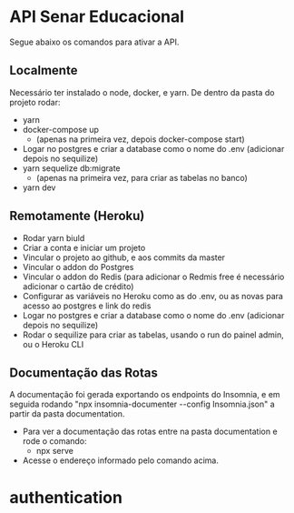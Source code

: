 #  API Senar Educacional

Segue abaixo os comandos para ativar a API.


## Localmente

Necessário ter instalado o node, docker, e yarn.
De dentro da pasta do projeto rodar:

 - yarn
 - docker-compose up
	 - (apenas na primeira vez, depois docker-compose start)
 - Logar no postgres e criar a database como o nome do .env (adicionar depois no sequilize)
 - yarn sequelize db:migrate
	 - (apenas na primeira vez, para criar as tabelas no banco)
 - yarn dev

## Remotamente (Heroku)

- Rodar yarn biuld
- Criar a conta e iniciar um projeto
- Vincular o projeto ao github, e aos commits da master
- Vincular o addon do Postgres
- Vincular o addon do Redis (para adicionar o Redmis free é necessário adicionar o cartão de crédito)
- Configurar as variáveis no Heroku como as do .env, ou as novas para acesso ao postgres e link do redis
- Logar no postgres e criar a database como o nome do .env (adicionar depois no sequilize)
- Rodar o sequilize para criar as tabelas, usando o run do painel admin, ou o Heroku CLI

## Documentação das Rotas

A documentação foi gerada exportando os endpoints do Insomnia, e em seguida rodando "npx insomnia-documenter --config Insomnia.json" a partir da pasta documentation.

- Para ver a documentação das rotas entre na pasta documentation e rode o comando:
	 - npx serve
- Acesse o endereço informado pelo comando acima.
# authentication
